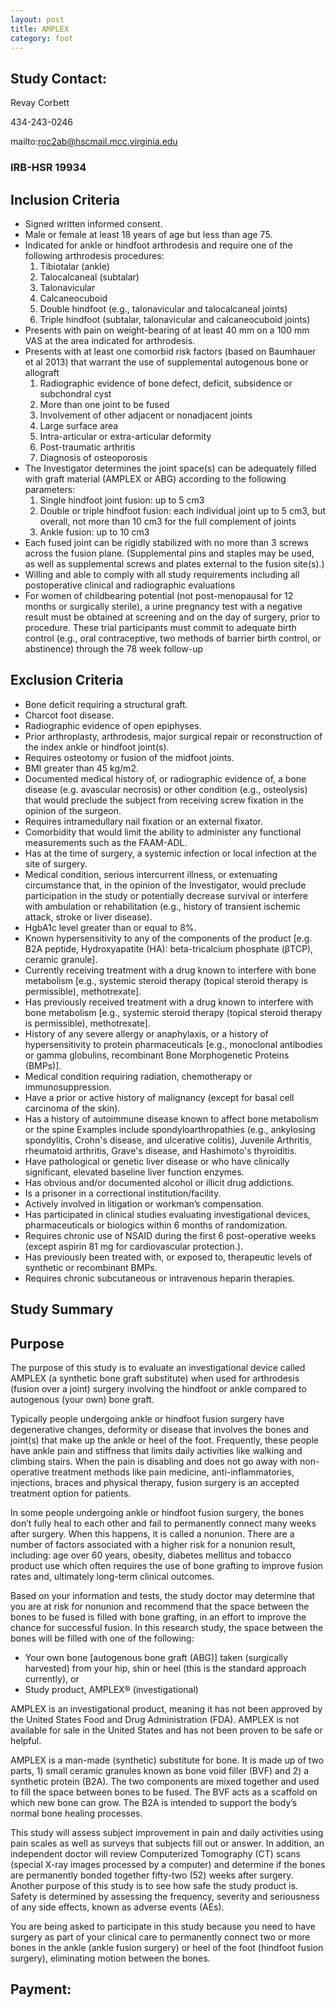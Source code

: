 ```yaml
---
layout: post
title: AMPLEX
category: foot
---
```


## Study Contact:  

Revay Corbett 

434-243-0246

mailto:roc2ab@hscmail.mcc.virginia.edu

### IRB-HSR 19934

##  Inclusion Criteria

- Signed written informed consent.
- Male or female at least 18 years of age but less than age 75.
- Indicated for ankle or hindfoot arthrodesis and require one of the following arthrodesis procedures: 
  1. Tibiotalar (ankle) 
  2. Talocalcaneal (subtalar) 
  3. Talonavicular 
  4. Calcaneocuboid 
  5. Double hindfoot (e.g., talonavicular and talocalcaneal joints) 
  6. Triple hindfoot (subtalar, talonavicular and calcaneocuboid joints)
- Presents with pain on weight-bearing of at least 40 mm on a 100 mm VAS at the area indicated for arthrodesis.
- Presents with at least one comorbid risk factors (based on Baumhauer et al 2013) that warrant the use of supplemental autogenous bone or allograft
  1. Radiographic evidence of bone defect, deficit, subsidence or subchondral cyst 
  2. More than one joint to be fused 
  3. Involvement of other adjacent or nonadjacent joints 
  4. Large surface area 
  5. Intra-articular or extra-articular deformity 
  6. Post-traumatic arthritis 
  7. Diagnosis of osteoporosis
- The Investigator determines the joint space(s) can be adequately filled with graft material (AMPLEX or ABG) according to the following parameters: 
  1. Single hindfoot joint fusion: up to 5 cm3 
  2. Double or triple hindfoot fusion: each individual joint up to 5 cm3, but overall, not more than 10 cm3 for the full complement of joints 
  3. Ankle fusion: up to 10 cm3
- Each fused joint can be rigidly stabilized with no more than 3 screws across the fusion plane. (Supplemental pins and staples may be used, as well as supplemental screws and plates external to the fusion site(s).)
- Willing and able to comply with all study requirements including all postoperative clinical and radiographic evaluations
- For women of childbearing potential (not post-menopausal for 12 months or surgically sterile), a urine pregnancy test with a negative result must be obtained at screening and on the day of surgery, prior to procedure. These trial participants must commit to adequate birth control (e.g., oral contraceptive, two methods of barrier birth control, or abstinence) through the 78 week follow-up

##  Exclusion Criteria

- Bone deficit requiring a structural graft.
- Charcot foot disease.
- Radiographic evidence of open epiphyses.
- Prior arthroplasty, arthrodesis, major surgical repair or reconstruction of the index ankle or hindfoot joint(s).
- Requires osteotomy or fusion of the midfoot joints.
- BMI greater than 45 kg/m2.
- Documented medical history of, or radiographic evidence of, a bone disease (e.g. avascular necrosis) or other condition (e.g., osteolysis) that would preclude the subject from receiving screw fixation in the opinion of the surgeon.
- Requires intramedullary nail fixation or an external fixator.
- Comorbidity that would limit the ability to administer any functional measurements such as the FAAM-ADL.
- Has at the time of surgery, a systemic infection or local infection at the site of surgery.
- Medical condition, serious intercurrent illness, or extenuating circumstance that, in the opinion of the Investigator, would preclude participation in the study or potentially decrease survival or interfere with ambulation or rehabilitation (e.g., history of transient ischemic attack, stroke or liver disease).
- HgbA1c level greater than or equal to 8%.
- Known hypersensitivity to any of the components of the product [e.g. B2A peptide, Hydroxyapatite (HA): beta-tricalcium phosphate (βTCP), ceramic granule].
- Currently receiving treatment with a drug known to interfere with bone metabolism [e.g., systemic steroid therapy (topical steroid therapy is permissible), methotrexate].
- Has previously received treatment with a drug known to interfere with bone metabolism [e.g., systemic steroid therapy (topical steroid therapy is permissible), methotrexate].
- History of any severe allergy or anaphylaxis, or a history of hypersensitivity to protein pharmaceuticals [e.g., monoclonal antibodies or gamma globulins, recombinant Bone Morphogenetic Proteins (BMPs)].
- Medical condition requiring radiation, chemotherapy or immunosuppression.
- Have a prior or active history of malignancy (except for basal cell carcinoma of the skin).
- Has a history of autoimmune disease known to affect bone metabolism or the spine Examples include spondyloarthropathies (e.g., ankylosing spondylitis, Crohn's disease, and ulcerative colitis), Juvenile Arthritis, rheumatoid arthritis, Grave's disease, and Hashimoto's thyroiditis.
- Have pathological or genetic liver disease or who have clinically significant, elevated baseline liver function enzymes.
- Has obvious and/or documented alcohol or illicit drug addictions.
- Is a prisoner in a correctional institution/facility.
- Actively involved in litigation or workman’s compensation.
- Has participated in clinical studies evaluating investigational devices, pharmaceuticals or biologics within 6 months of randomization.
- Requires chronic use of NSAID during the first 6 post-operative weeks (except aspirin 81 mg for cardiovascular protection.).
- Has previously been treated with, or exposed to, therapeutic levels of synthetic or recombinant BMPs.
- Requires chronic subcutaneous or intravenous heparin therapies.

## Study Summary

## Purpose

The purpose of this study is to evaluate an investigational device called AMPLEX (a synthetic bone graft substitute) when used for arthrodesis (fusion over a joint) surgery involving the hindfoot or ankle compared to autogenous (your own) bone graft.  

Typically people undergoing ankle or hindfoot fusion surgery have degenerative changes, deformity or disease that involves the bones and joint(s) that make up the ankle or heel of the foot.  Frequently, these people have ankle pain and stiffness that limits daily activities like walking and climbing stairs.  When the pain is disabling and does not go away with non-operative treatment methods like pain medicine, anti-inflammatories, injections, braces and physical therapy, fusion surgery is an accepted treatment option for patients. 

In some people undergoing ankle or hindfoot fusion surgery, the bones don’t fully heal to each other and fail to permanently connect many weeks after surgery.  When this happens, it is called a nonunion. There are a number of factors associated with a higher risk for a nonunion result, including: age over 60 years, obesity, diabetes mellitus and tobacco product use which often requires the use of bone grafting to improve fusion rates and, ultimately long-term clinical outcomes.

Based on your information and tests, the study doctor may determine that you are at risk for nonunion and recommend that the space between the bones to be fused is filled with bone grafting, in an effort to improve the chance for successful fusion.  In this research study, the space between the bones will be filled with one of the following:

- Your own bone [autogenous bone graft (ABG)] taken (surgically harvested) from your hip, shin or heel (this is the standard approach currently), or 
- Study product, AMPLEX® (investigational)

AMPLEX is an investigational product, meaning it has not been approved by the United States Food and Drug Administration (FDA).  AMPLEX is not available for sale in the United States and has not been proven to be safe or helpful.  

AMPLEX is a man-made (synthetic) substitute for bone.  It is made up of two parts, 1) small ceramic granules known as bone void filler (BVF) and 2) a synthetic protein (B2A).  The two components are mixed together and used to fill the space between bones to be fused.  The BVF acts as a scaffold on which new bone can grow.  The B2A is intended to support the body’s normal bone healing processes.

This study will assess subject improvement in pain and daily activities using pain scales as well as surveys that subjects fill out or answer.  In addition, an independent doctor will review Computerized Tomography (CT) scans (special X-ray images processed by a computer) and determine if the bones are permanently bonded together fifty-two (52) weeks after surgery.  Another purpose of this study is to see how safe the study product is.  Safety is determined by assessing the frequency, severity and seriousness of any side effects, known as adverse events (AEs). 

You are being asked to participate in this study because you need to have surgery as part of your clinical care to permanently connect two or more bones in the ankle (ankle fusion surgery) or heel of the foot (hindfoot fusion surgery), eliminating motion between the bones.

## Payment:
